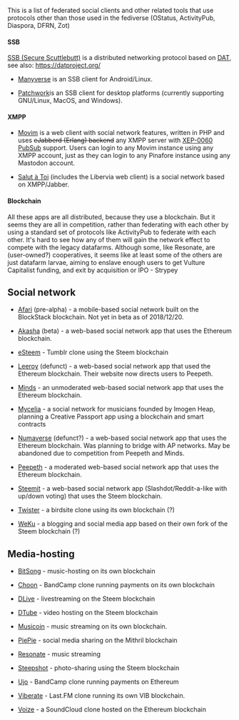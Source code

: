 This is a list of federated social clients and other related tools that use protocols other than those used in the fediverse (OStatus, ActivityPub, Diaspora, DFRN, Zot)

#### SSB

[SSB (Secure Scuttlebutt)](https://www.scuttlebutt.nz/) is a distributed networking protocol based on [DAT](https://www.datprotocol.com/), see also: https://datproject.org/

* [Manyverse](https://www.manyver.se/) is an SSB client for Android/Linux.

* [Patchwork](https://github.com/ssbc/patchwork/)is an SSB client for desktop platforms (currently supporting GNU/Linux, MacOS, and Windows).

#### XMPP

* [Movim](https://movim.eu) is a web client with social network features, written in PHP and uses ~~eJabberd (Erlang) backend~~ any XMPP server with [XEP-0060 PubSub](https://xmpp.org/extensions/xep-0060.html) support. Users can login to any Movim instance using any XMPP account, just as they can login to any Pinafore instance using any Mastodon account.

* [Salut à Toi](http://salut-a-toi.org/) (includes the Libervia web client) is a social network based on XMPP/Jabber.


#### Blockchain

All these apps are all distributed, because they use a blockchain. But it seems they are all in competition, rather than federating with each other by using a standard set of protocols like ActivityPub to federate with each other. It's hard to see how any of them will gain the network effect to compete with the legacy datafarms. Although some, like Resonate, are (user-owned?) cooperatives, it seems like at least some of the others are just datafarm larvae, aiming to enslave enough users to get Vulture Capitalist funding, and exit by acquisition or IPO - Strypey

## Social network

* [Afari](https://www.afari.io/) (pre-alpha) - a mobile-based social network built on the BlockStack blockchain. Not yet in beta as of 2018/12/20.

* [Akasha](https://akasha.world/) (beta) - a web-based social network app that uses the Ethereum blockchain.

* [eSteem](https://esteem.app/) - Tumblr clone using the Steem blockchain

* [Leeroy](https://leeroy.io/) (defunct) - a web-based social network app that used the Ethereum blockchain. Their website now directs users to Peepeth.

* [Minds](http://minds.com/) - an unmoderated web-based social network app that uses the Ethereum blockchain.

* [Mycelia](http://myceliaformusic.org/) - a social network for musicians founded by Imogen Heap, planning a Creative Passport app using a blockchain and smart contracts

* [Numaverse](https://numaverse.com/) (defunct?) - a web-based social network app that uses the Ethereum blockchain. Was planning to bridge with AP networks. May be abandoned due to competition from Peepeth and Minds.

* [Peepeth](https://peepeth.com/) - a moderated web-based social network app that uses the Ethereum blockchain.

* [Steemit](https://steemit.com) - a web-based social network app (Slashdot/Reddit-a-like with up/down voting) that uses the Steem blockchain.

* [Twister](http://twister.net.co/) - a birdsite clone using its own blockchain (?)

* [WeKu](https://weku.io/) - a blogging and social media app based on their own fork of the Steem blockchain (?)

## Media-hosting

* [BitSong](https://bitsong.io/) - music-hosting on its own blockchain

* [Choon](https://choon.co/) - BandCamp clone running payments on its own blockchain

* [DLive](https://dlive.tv/) - livestreaming on the Steem blockchain

* [DTube](https://d.tube/) - video hosting on the Steem blockchain

* [Musicoin](https://musicoin.org/) - music streaming on its own blockchain.

* [PiePie](https://piepieapp.com/) - social media sharing on the Mithril blockchain

* [Resonate](http://resonate.is/) - music streaming

* [Steepshot](https://steepshot.io/) - photo-sharing using the Steem blockchain

* [Ujo](https://ujomusic.com/) - BandCamp clone running payments on Ethereum

* [Viberate](https://www.viberate.io/) - Last.FM clone running its own VIB blockchain.

* [Voize](https://www.voise.com/) - a SoundCloud clone hosted on the Ethereum blockchain